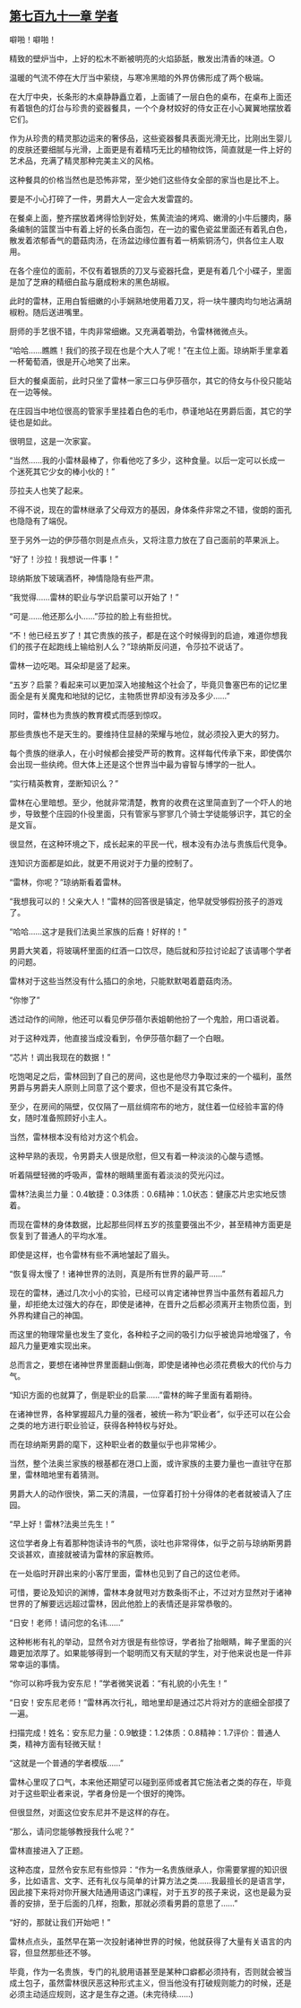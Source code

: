 ## [第七百九十一章 学者](https://www.xxbiquge.com/11_11222/9008186.html)


  噼啪！噼啪！

  精致的壁炉当中，上好的松木不断被明亮的火焰舔舐，散发出清香的味道。○

  温暖的气流不停在大厅当中萦绕，与寒冷黑暗的外界仿佛形成了两个极端。

  在大厅中央，长条形的木桌静静矗立着，上面铺了一层白色的桌布，在桌布上面还有着银色的灯台与珍贵的瓷器餐具，一个个身材姣好的侍女正在小心翼翼地摆放着它们。

  作为从珍贵的精灵那边运来的奢侈品，这些瓷器餐具表面光滑无比，比刚出生婴儿的皮肤还要细腻与光滑，上面更是有着精巧无比的植物纹饰，简直就是一件上好的艺术品，充满了精灵那种完美主义的风格。

  这种餐具的价格当然也是恐怖非常，至少她们这些侍女全部的家当也是比不上。

  要是不小心打碎了一件，男爵大人一定会大发雷霆的。

  在餐桌上面，整齐摆放着烤得恰到好处，焦黄流油的烤鸡、嫩滑的小牛后腰肉，藤条编制的篮筐当中有着上好的长条白面包，在一边的蜜色瓷盆里面还有着乳白色，散发着浓郁香气的蘑菇肉汤，在汤盆边缘位置有着一柄紫铜汤勺，供各位主人取用。

  在各个座位的面前，不仅有着银质的刀叉与瓷器托盘，更是有着几个小碟子，里面是加了芝麻的精细白盐与磨成粉末的黑色胡椒。

  此时的雷林，正用白皙细嫩的小手娴熟地使用着刀叉，将一块牛腰肉均匀地沾满胡椒粉。随后送进嘴里。

  厨师的手艺很不错，牛肉非常细嫩。又充满着嚼劲，令雷林微微点头。

  “哈哈……瞧瞧！我们的孩子现在也是个大人了呢！”在主位上面。琼纳斯手里拿着一杯葡萄酒，很是开心地笑了出来。

  巨大的餐桌面前，此时只坐了雷林一家三口与伊莎蓓尔，其它的侍女与仆役只能站在一边等候。

  在庄园当中地位很高的管家手里挂着白色的毛巾，恭谨地站在男爵后面，其它的学徒也是如此。

  很明显，这是一次家宴。

  “当然……我的小雷林最棒了，你看他吃了多少，这种食量。以后一定可以长成一个迷死其它少女的棒小伙的！”

  莎拉夫人也笑了起来。

  不得不说，现在的雷林继承了父母双方的基因，身体条件非常之不错，俊朗的面孔也隐隐有了端倪。

  至于另外一边的伊莎蓓尔则是点点头，又将注意力放在了自己面前的苹果派上。

  “好了！沙拉！我想说一件事！”

  琼纳斯放下玻璃酒杯，神情隐隐有些严肃。

  “我觉得……雷林的职业与学识启蒙可以开始了！”

  “可是……他还那么小……”莎拉的脸上有些担忧。

  “不！他已经五岁了！其它贵族的孩子，都是在这个时候得到的启迪，难道你想我们的孩子在起跑线上输给别人么？”琼纳斯反问道，令莎拉不说话了。

  雷林一边吃喝。耳朵却是竖了起来。

  “五岁？启蒙？看起来可以更加深入地接触这个社会了，毕竟贝鲁塞巴布的记忆里面全是有关魔鬼和地狱的记忆，主物质世界却没有涉及多少……”

  同时，雷林也为贵族的教育模式而感到惊叹。

  那些贵族也不是天生的。要维持住显赫的荣耀与地位，就必须投入更大的努力。

  每个贵族的继承人，在小时候都会接受严苛的教育。这样每代传承下来，即使偶尔会出现一些纨绔。但大体上还是这个世界当中最为睿智与博学的一批人。

  “实行精英教育，垄断知识么？”

  雷林在心里暗想。至少，他就非常清楚，教育的收费在这里简直到了一个吓人的地步，导致整个庄园的仆役里面，只有管家与寥寥几个骑士学徒能够识字，其它的全是文盲。

  很显然，在这种环境之下，成长起来的平民一代，根本没有办法与贵族后代竞争。

  连知识方面都是如此，就更不用说对于力量的控制了。

  “雷林，你呢？”琼纳斯看着雷林。

  “我想我可以的！父亲大人！”雷林的回答很是镇定，他早就受够假扮孩子的游戏了。

  “哈哈……这才是我们法奥兰家族的后裔！好样的！”

  男爵大笑着，将玻璃杯里面的红酒一口饮尽，随后就和莎拉讨论起了该请哪个学者的问题。

  雷林对于这些当然没有什么插口的余地，只能默默喝着蘑菇肉汤。

  “你惨了”

  透过动作的间隙，他还可以看见伊莎蓓尔表姐朝他扮了一个鬼脸，用口语说着。

  对于这种戏弄，他直接当成没看到，令伊莎蓓尔翻了一个白眼。

  “芯片！调出我现在的数据！”

  吃饱喝足之后，雷林回到了自己的房间，这也是他尽力争取过来的一个福利，虽然男爵与男爵夫人原则上同意了这个要求，但也不是没有其它条件。

  至少，在房间的隔壁，仅仅隔了一扇丝绸帘布的地方，就住着一位经验丰富的侍女，随时准备照顾好小主人。

  当然，雷林根本没有给对方这个机会。

  这种早熟的表现，令男爵夫人很是欣慰，但又有着一种淡淡的心酸与遗憾。

  听着隔壁轻微的呼吸声，雷林的眼睛里面有着淡淡的荧光闪过。

  雷林?法奥兰力量：0.4敏捷：0.3体质：0.6精神：1.0状态：健康芯片忠实地反馈着。

  而现在雷林的身体数据，比起那些同样五岁的孩童要强出不少，甚至精神方面更是恢复到了普通人的平均水准。

  即使是这样，也令雷林有些不满地皱起了眉头。

  “恢复得太慢了！诸神世界的法则，真是所有世界的最严苛……”

  现在的雷林，通过几次小小的实验，已经可以肯定诸神世界当中虽然有着超凡力量，却拒绝太过强大的存在，即使是诸神，在晋升之后都必须离开主物质位面，到外界构建自己的神国。

  而这里的物理常量也发生了变化，各种粒子之间的吸引力似乎被诡异地增强了，令超凡力量更难实现出来。

  总而言之，要想在诸神世界里面翻山倒海，即使是诸神也必须花费极大的代价与力气。

  “知识方面的也就算了，倒是职业的启蒙……”雷林的眸子里面有着期待。

  在诸神世界，各种掌握超凡力量的强者，被统一称为“职业者”，似乎还可以在公会之类的地方进行职业验证，获得各种特权与好处。

  而在琼纳斯男爵的麾下，这种职业者的数量似乎也非常稀少。

  当然，整个法奥兰家族的根基都在港口上面，或许家族的主要力量也一直驻守在那里，雷林暗地里有着猜测。

  男爵大人的动作很快，第二天的清晨，一位穿着打扮十分得体的老者就被请入了庄园。

  “早上好！雷林?法奥兰先生！”

  这位学者身上有着那种饱读诗书的气质，谈吐也非常得体，似乎之前与琼纳斯男爵交谈甚欢，直接就被请为雷林的家庭教师。

  在一处临时开辟出来的小客厅里面，雷林也见到了自己的这位老师。

  可惜，要论及知识的渊博，雷林本身就甩对方数条街不止，不过对方显然对于诸神世界的了解要远远超过雷林，因此他脸上的表情还是非常恭敬的。

  “日安！老师！请问您的名讳……”

  这种彬彬有礼的举动，显然令对方很是有些惊讶，学者抬了抬眼睛，眸子里面的兴趣更加浓厚了。如果能够得到一个聪明而又有天赋的学生，对于他来说也是一件非常幸运的事情。

  “你可以称呼我为安东尼！”学者微笑说着：“有礼貌的小先生！”

  “日安！安东尼老师！”雷林再次行礼，暗地里却是通过芯片将对方的底细全部摸了一遍。

  扫描完成！姓名：安东尼力量：0.9敏捷：1.2体质：0.8精神：1.7评价：普通人类，精神方面有轻微天赋！

  “这就是一个普通的学者模版……”

  雷林心里叹了口气，本来他还期望可以碰到巫师或者其它施法者之类的存在，毕竟对于这些职业者来说，学者身份是一个很好的掩饰。

  但很显然，对面这位安东尼并不是这样的存在。

  “那么，请问您能够教授我什么呢？”

  雷林直接进入了正题。

  这种态度，显然令安东尼有些惊异：“作为一名贵族继承人，你需要掌握的知识很多，比如语言、文字、还有礼仪与简单的计算方法之类……我最擅长的是语言学，因此接下来将对你开展大陆通用语这门课程，对于五岁的孩子来说，这也是最为妥善的安排，至于后面的几样，抱歉，那就必须看男爵的意思了……”

  “好的，那就让我们开始吧！”

  雷林点点头，虽然早在第一次投射诸神世界的时候，他就获得了大量有关语言的内容，但显然那些还不够。

  毕竟，作为一名贵族，专门的礼貌用语甚至是某种口癖都必须持有，否则就会被当成土包子，虽然雷林很厌恶这种形式主义，但当他没有打破规则能力的时候，还是必须主动适应规则，这才是生存之道。(未完待续……)
